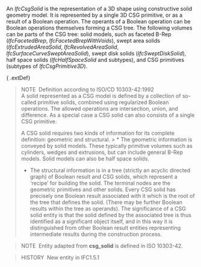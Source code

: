 An _IfcCsgSolid_ is the representation of a 3D shape using constructive solid geometry model. It is represented by a single 3D CSG primitive, or as a result of a Boolean operation. The operants of a Boolean operation can be Boolean operations themselves forming a CSG tree. The following volumes can be parts of the CSG tree: solid models, such as faceted B-Rep (_IfcFacetedBrep_, _IfcFacetedBrepWithVoids_), swept area solids (_IfcExtrudedAreaSolid_, _IfcRevolvedAreaSolid_, _IfcSurfaceCurveSweptAreaSolid_), swept disk solids (_IfcSweptDiskSolid_), half space solids (_IfcHalfSpaceSolid_ and subtypes), and CSG primitives (subtypes of _IfcCsgPrimitive3D_).

{ .extDef}
> NOTE&nbsp; Definition according to ISO/CD 10303-42:1992  
> A solid represented as a CSG model is defined by a collection of so-called primitive solids, combined using regularized Boolean operations. The allowed operations are intersection, union, and difference. As a special case a CSG solid can also consists of a single CSG primitive.  
>   
> A CSG solid requires two kinds of information for its complete definition: geometric and structural. > * The geometric information is conveyed by solid models. These typically primitive volumes such as cylinders, wedges and extrusions, but can include general B-Rep models. Solid models can also be half space solids.
> * The structural information is in a tree (strictly an acyclic directed graph) of Boolean result and CSG solids, which represent a &lsquo;recipe&rsquo; for building the solid. The terminal nodes are the geometric primitives and other solids. Every CSG solid has precisely one Boolean result associated with it which is the root of the tree that defines the solid. (There may be further Boolean results within the tree as operands). The significance of a CSG solid entity is that the solid defined by the associated tree is thus identified as a significant object itself, and in this way it is distinguished from other Boolean result entities representing intermediate results during the construction process.

> NOTE&nbsp; Entity adapted from **csg_solid** is defined in ISO 10303-42.

> HISTORY&nbsp; New entity in IFC1.5.1